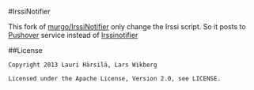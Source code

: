 #IrssiNotifier


This fork of [murgo/IrssiNotifier](https://github.com/murgo/IrssiNotifier) only change the Irssi script. So it posts to [Pushover](https://pushover.net/) service instead of [Irssinotifier](https://irssinotifier.appspot.com/)


##License

    Copyright 2013 Lauri Härsilä, Lars Wikberg

    Licensed under the Apache License, Version 2.0, see LICENSE.
